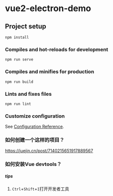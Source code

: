 # vue2-electron-demo

## Project setup
```
npm install
```

### Compiles and hot-reloads for development
```
npm run serve
```

### Compiles and minifies for production
```
npm run build
```

### Lints and fixes files
```
npm run lint
```

### Customize configuration
See [Configuration Reference](https://cli.vuejs.org/config/).


### 如何创建一个这样的项目？
https://juejin.cn/post/7140215651917889567


### 如何安装Vue devtools？

##### tips
1. `Ctrl`+`Shift`+`I`打开开发者工具